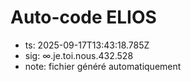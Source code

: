 # Auto-code ELIOS
- ts: 2025-09-17T13:43:18.785Z
- sig: ∞.je.toi.nous.432.528
- note: fichier généré automatiquement